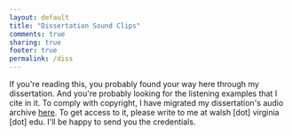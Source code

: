 ```yaml
---
layout: default
title: "Dissertation Sound Clips"
comments: true
sharing: true
footer: true
permalink: /diss
---
```


If you're reading this, you probably found your way here through my dissertation. And you're probably looking for the listening examples that I cite in it. To comply with copyright, I have migrated my dissertation's audio archive [here](http://diss.herokuapp.com). To get access to it, please write to me at walsh [dot] virginia [dot] edu. I'll be happy to send you the credentials.
